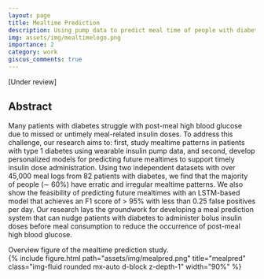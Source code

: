 ```yaml
---
layout: page
title: Mealtime Prediction
description: Using pump data to predict meal time of people with diabetes
img: assets/img/mealtimelogo.png
importance: 2
category: work
giscus_comments: true
---
```

[Under review]
## Abstract
Many patients with diabetes struggle with post-meal high blood glucose due to missed or untimely meal-related insulin doses. To
address this challenge, our research aims to: first, study mealtime patterns in patients with type 1 diabetes using wearable insulin
pump data, and second, develop personalized models for predicting future mealtimes to support timely insulin dose administration.
Using two independent datasets with over 45,000 meal logs from 82 patients with diabetes, we find that the majority of people
(∼ 60%) have erratic and irregular mealtime patterns. We also show the feasibility of predicting future mealtimes with an
LSTM-based model that achieves an F1 score of > 95% with less than 0.25 false positives per day. Our research lays the
groundwork for developing a meal prediction system that can nudge patients with diabetes to administer bolus insulin doses
before meal consumption to reduce the occurrence of post-meal high blood glucose.

<div class="caption">
    Overview figure of the mealtime prediction study.
</div>
<div class="text-center">
    <div class="col-sm d-flex justify-content-center mt-3 mt-md-0">
        {% include figure.html path="assets/img/mealpred.png" title="mealpred" class="img-fluid rounded mx-auto d-block z-depth-1" width="90%" %}
    </div>
</div>


